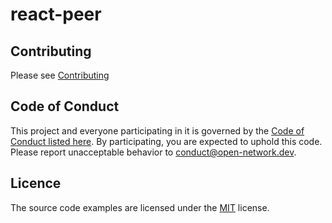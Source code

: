 # react-peer

## Contributing

Please see [Contributing](./CONTRIBUTING.md)

## Code of Conduct 

This project and everyone participating in it is governed by the [Code of Conduct listed here](./CODE_OF_CONDUCT.md). By participating, you are expected to uphold this code. Please report unacceptable behavior to [conduct@open-network.dev](mailto:conduct@open-network.dev).

## Licence

The source code examples are licensed under the [MIT](https://choosealicense.com/licenses/mit/) license.
